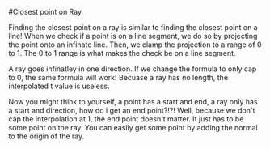 #Closest point on Ray

Finding the closest point on a ray is similar to finding the closest point on a line! When we check if a point is on a line segment, we do so by projecting the point onto an infinate line. Then, we clamp the projection to a range of 0 to 1. The 0 to 1 range is what makes the check be on a line segment.

A ray goes infinatley in one direction. If we change the formula to only cap to 0, the same formula will work! Becuase a ray has no length, the interpolated t value is useless.

Now you might think to yourself, a point has a start and end, a ray only has a start and direction, how do i get an end point?!?! Well, because we don't cap the interpolation at 1, the end point doesn't matter. It just has to be some point on the ray. You can easily get some point by adding the normal to the origin of the ray.
